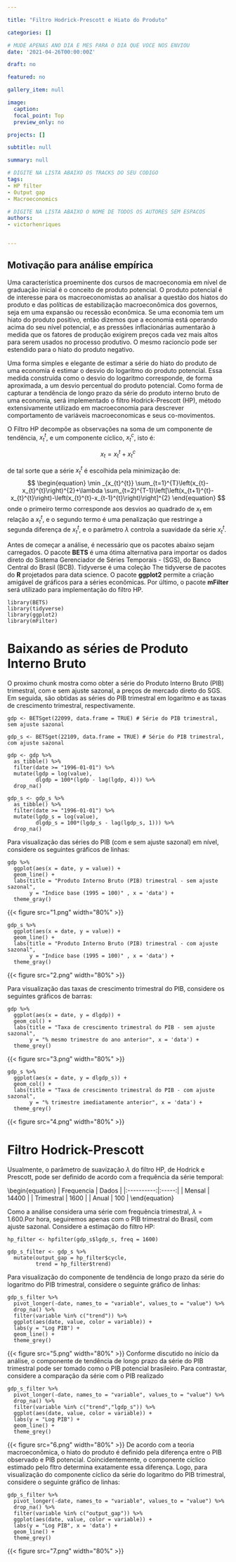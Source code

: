 ```yaml
---

title: "Filtro Hodrick-Prescott e Hiato do Produto"

categories: []

# MUDE APENAS ANO DIA E MES PARA O DIA QUE VOCE NOS ENVIOU
date: '2021-04-26T00:00:00Z' 

draft: no

featured: no

gallery_item: null

image:
  caption: 
  focal_point: Top
  preview_only: no

projects: []

subtitle: null

summary: null

# DIGITE NA LISTA ABAIXO OS TRACKS DO SEU CODIGO
tags: 
- HP filter
- Output gap
- Macroeconomics

# DIGITE NA LISTA ABAIXO O NOME DE TODOS OS AUTORES SEM ESPACOS
authors:
- victorhenriques


---
```


## Motivação para análise empírica

Uma característica proeminente dos cursos de macroeconomia em nível de graduação inicial é o conceito de produto potencial. O produto potencial é de interesse para os macroeconomistas ao analisar a questão dos hiatos do produto e das políticas de estabilização macroeconômica dos governos, seja em uma expansão ou recessão econômica. Se uma economia tem um hiato do produto positivo, então dizemos que a economia está operando acima do seu nível potencial, e as pressões inflacionárias aumentarão à medida que os fatores de produção exigirem preços cada vez mais altos para serem usados no processo produtivo. O mesmo racioncío pode ser estendido para o hiato do produto negativo.

Uma forma simples e elegante de estimar a série do hiato do produto de uma economia é estimar o desvio do logaritmo do produto potencial. Essa medida construída como o desvio do logaritmo corresponde, de forma aproximada, a um desvio percentual do produto potencial. Como forma de capturar a tendência de longo prazo da série do produto interno bruto de uma economia, será implementado o filtro Hodrick-Prescott (HP), método extensivamente utilizado em macroeconomia para descrever comportamento de variáveis macroeconomicas e seus co-movimentos. 

O Filtro HP decompõe as observações na soma de um componente de tendência, $x_{t}^{t}$, e um componente cíclico, $x_{t}^{c}$, isto é:

$$
\begin{equation}
x_{t}=x_{t}^{t}+x_{t}^{c}
\end{equation}
$$

de tal sorte que a série $x_{t}^{t}$ é escolhida pela minimização de:
$$
\begin{equation}
\min _{x_{t}^{t}} \sum_{t=1}^{T}\left(x_{t}-x_{t}^{t}\right)^{2}+\lambda \sum_{t=2}^{T-1}\left[\left(x_{t+1}^{t}-x_{t}^{t}\right)-\left(x_{t}^{t}-x_{t-1}^{t}\right)\right]^{2}
\end{equation}
$$
onde o primeiro termo corresponde aos desvios ao quadrado de $x_{t}$ em relação a $x_{t}^{t}$, e o segundo termo é uma penalização que restringe a segunda diferença de $x_{t}^{t}$, e o parâmetro $\lambda$ controla a suavidade da série $x_{t}^{t}$.


Antes de começar a análise, é necessário que os pacotes abaixo sejam carregados. O pacote **BETS** é uma ótima alternativa para importar os dados direto do Sistema Gerenciador de Séries Temporais - (SGS), do Banco Central do Brasil (BCB). Tidyverse é uma coleção The tidyverse de pacotes do **R** projetados para data science. O pacote **ggplot2** permite a criação amigável de gráficos para a séries econômicas. Por último, o pacote **mFilter** será utilizado para implementação do filtro HP.

```{r message=FALSE, warning=FALSE}
library(BETS)
library(tidyverse)
library(ggplot2)
library(mFilter)
```

# Baixando as séries de Produto Interno Bruto

O proximo chunk mostra como obter a série do Produto Interno Bruto (PIB) trimestral, com e sem ajuste sazonal, a preços de mercado direto do SGS. Em seguida, são obtidas as séries do PIB trimestral em logaritmo e as taxas de crescimento trimestral, respectivamente.
```{r gdp, cache=TRUE}
gdp <- BETSget(22099, data.frame = TRUE) # Série do PIB trimestral, sem ajuste sazonal

gdp_s <- BETSget(22109, data.frame = TRUE) # Série do PIB trimestral, com ajuste sazonal

gdp <- gdp %>%
  as_tibble() %>%
  filter(date >= "1996-01-01") %>%
  mutate(lgdp = log(value),
         dlgdp = 100*(lgdp - lag(lgdp, 4))) %>%
  drop_na()

gdp_s <- gdp_s %>%
  as_tibble() %>%
  filter(date >= "1996-01-01") %>%
  mutate(lgdp_s = log(value),
         dlgdp_s = 100*(lgdp_s - lag(lgdp_s, 1))) %>%
  drop_na()
```

Para visualização das séries do PIB (com e sem ajuste sazonal) em nível, considere os seguintes gráficos de linhas:
```{r plot, cache=TRUE}
gdp %>% 
  ggplot(aes(x = date, y = value)) +
  geom_line() +
  labs(title = "Produto Interno Bruto (PIB) trimestral - sem ajuste sazonal",
       y = "Indice base (1995 = 100)" , x = 'data') + 
  theme_gray()
```
{{< figure src="1.png" width="80%" >}}
```
gdp_s %>% 
  ggplot(aes(x = date, y = value)) +
  geom_line() +
  labs(title = "Produto Interno Bruto (PIB) trimestral - com ajuste sazonal",
       y = "Indice base (1995 = 100)" , x = 'data') + 
  theme_gray()
```
{{< figure src="2.png" width="80%" >}}

Para visualização das taxas de crescimento trimestral do PIB, considere os seguintes gráficos de barras:
```{r growth_plot, cache=TRUE}
gdp %>% 
  ggplot(aes(x = date, y = dlgdp)) +
  geom_col() +
  labs(title = "Taxa de crescimento trimestral do PIB - sem ajuste sazonal",
       y = "% mesmo trimestre do ano anterior", x = 'data') + 
  theme_grey()
```
{{< figure src="3.png" width="80%" >}}
```
gdp_s %>% 
  ggplot(aes(x = date, y = dlgdp_s)) +
  geom_col() +
  labs(title = "Taxa de crescimento trimestral do PIB - com ajuste sazonal",
       y = "% trimestre imediatamente anterior", x = 'data') + 
  theme_grey()

```
{{< figure src="4.png" width="80%" >}}
# Filtro Hodrick-Prescott

Usualmente, o parâmetro de suavização $\lambda$ do filtro HP, de Hodrick e Prescott, pode ser definido de acordo com a frequência da série temporal:


\begin{equation}
| Frequencia | Dados |
|:----------:|:-----:|
|   Mensal   | 14400 |
| Trimestral |  1600 |
|    Anual   |  100  |
\end{equation}

Como a análise considera uma série com frequência trimestral, $\lambda = 1.600$.Por hora, seguiremos apenas com o PIB trimestral do Brasil, com ajuste sazonal. Considere a estimação do filtro HP:  

```{r filtro hp, cache=TRUE}
hp_filter <- hpfilter(gdp_s$lgdp_s, freq = 1600)

gdp_s_filter <- gdp_s %>%
  mutate(output_gap = hp_filter$cycle,
         trend = hp_filter$trend)
```

Para visualização do componente de tendência de longo prazo da série do logaritmo do PIB trimestral, considere o seguinte gráfico de linhas:
```{r trend, cache=TRUE}
gdp_s_filter %>% 
  pivot_longer(-date, names_to = "variable", values_to = "value") %>% 
  drop_na() %>% 
  filter(variable %in% c("trend")) %>% 
  ggplot(aes(date, value, color = variable)) +
  labs(y = "Log PIB") +
  geom_line() +
  theme_grey()
```
{{< figure src="5.png" width="80%" >}}
Conforme discutido no ínício da análise, o componente de tendência de longo prazo da série do PIB trimestral pode ser tomado como o PIB potencial brasileiro. Para contrastar, considere a comparação da série com o PIB realizado 
```{r trend, cache=TRUE}
gdp_s_filter %>% 
  pivot_longer(-date, names_to = "variable", values_to = "value") %>% 
  drop_na() %>% 
  filter(variable %in% c("trend","lgdp_s")) %>% 
  ggplot(aes(date, value, color = variable)) +
  labs(y = "Log PIB") +
  geom_line() +
  theme_grey()
```
{{< figure src="6.png" width="80%" >}}
De acordo com a teoria macroeconômica, o hiato do produto é definido pela diferença entre o PIB observado e PIB potencial. Coincidentemente, o componente cíclico estimado pelo fltro determina exatamente essa diferença. Logo, para visualização do componente cíclico da série do logaritmo do PIB trimestral, considere o seguinte gráfico de linhas:
```{r ciclico, cache=TRUE}
gdp_s_filter %>% 
  pivot_longer(-date, names_to = "variable", values_to = "value") %>% 
  drop_na() %>% 
  filter(variable %in% c("output_gap")) %>% 
  ggplot(aes(date, value, color = variable)) +
  labs(y = "Log PIB", x = 'data') +
  geom_line() +
  theme_grey()
```
{{< figure src="7.png" width="80%" >}}
